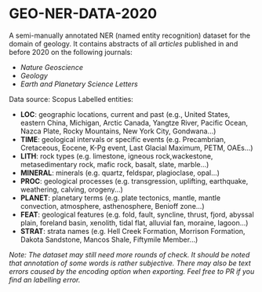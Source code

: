 # GEO-NER-DATA-2020
A semi-manually annotated NER (named entity recognition) dataset for the domain of geology. It contains abstracts of all _articles_ published in and before 2020 on the following journals:
- _Nature Geoscience_
- _Geology_
- _Earth and Planetary Science Letters_


Data source: Scopus
Labelled entities:

- **LOC**: geographic locations, current and past (e.g., United States, eastern China, Michigan, Arctic Canada, Yangtze River, Pacific Ocean, Nazca Plate, Rocky Mountains, New York City, Gondwana...)
- **TIME**: geological intervals or specific events (e.g. Precambrian, Cretaceous, Eocene, K-Pg event, Last Glacial Maximum, PETM, OAEs...)
- **LITH**: rock types (e.g. limestone, igneous rock,wackestone, metasedimentary rock, mafic rock, basalt, slate, marble...)
- **MINERAL**: minerals (e.g. quartz, feldspar, plagioclase, opal...)
- **PROC**: geological processes (e.g. transgression, uplifting, earthquake, weathering, calving, orogeny...)
- **PLANET**: planetary terms (e.g. plate tectonics, mantle, mantle convection, atmosphere, asthenosphere, Benioff zone...)
- **FEAT**: geological features (e.g. fold, fault, syncline, thrust, fjord, abyssal plain, foreland basin, xenolith, tidal flat, alluvial fan, moraine, lagoon...)
- **STRAT**: strata names (e.g. Hell Creek Formation, Morrison Formation, Dakota Sandstone, Mancos Shale, Fiftymile Member...)


_Note: The dataset may still need more rounds of check. It should be noted that annotation of some words is rather subjective. There may also be text errors caused by the encoding option when exporting. Feel free to PR if you find an labelling error._
